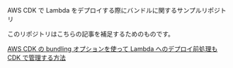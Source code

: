 AWS CDK で Lambda をデプロイする際にバンドルに関するサンプルリポジトリ

このリポジトリはこちらの記事を補足するためのものです。

[AWS CDK の bundling オプションを使って Lambda へのデプロイ前処理も CDK で管理する方法](https://dev.classmethod.jp/articles/lambda-bundling-via-aws-cdk/)
